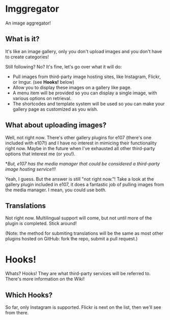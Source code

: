 # Imggregator

An image aggregator!

## What is it?

It's like an image gallery, only you don't upload images and you don't have to create categories!

Still following? No? It's fine, let's go over what it will do:

* Pull images from third-party image hosting sites, like Instagram, Flickr, or Imgur. (see **Hooks!** below)
* Allow you to display these images on a gallery like page.
* A menu item will be provided so you can display a single image, with various options on retrieval.
* The shortcodes and template system will be used so you can make your gallery page as customized as you wish.

## What about uploading images?

Well, not right now. There's other gallery plugins for e107 (there's one included with e107!) and I have no interest in mimicing their functionality right now. Maybe in the future when I've exhausted all other third-party options that interest me (or you!).

**But, e107 has the media manager that could be considered a third-party image hosting service!!!*

Yeah, I guess. But the answer is still "not right now."! Take a look at the gallery plugin included in e107, it does a fantastic job of pulling images from the media manager. I mean, you could use both.

## Translations

Not right now. Multilingual support will come, but not until more of the plugin is completed. Stick around!

(Note: the method for submiting translations will be the same as most other plugins hosted on GitHub: fork the repo, submit a pull request.)

# Hooks!

Whats? Hooks! They are what third-party services will be referred to. There's more information on the Wiki!

## Which Hooks?

So far, only Instagram is supported. Flickr is next on the list, then we'll see from there.
